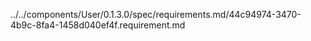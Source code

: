 ../../components/User/0.1.3.0/spec/requirements.md/44c94974-3470-4b9c-8fa4-1458d040ef4f.requirement.md